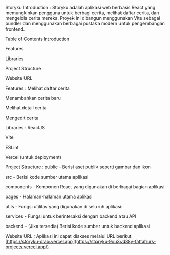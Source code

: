 Storyku
<a name="introduction"></a> Introduction :
Storyku adalah aplikasi web berbasis React yang memungkinkan pengguna untuk berbagi cerita, melihat daftar cerita, dan mengelola cerita mereka. Proyek ini dibangun menggunakan Vite sebagai bundler dan menggunakan berbagai pustaka modern untuk pengembangan frontend.

Table of Contents
Introduction

Features

Libraries

Project Structure

Website URL

<a name="features"></a> Features :
Melihat daftar cerita

Menambahkan cerita baru

Melihat detail cerita

Mengedit cerita

<a name="libraries"></a> Libraries :
ReactJS

Vite

ESLint

Vercel (untuk deployment)

<a name="project-structure"></a> Project Structure :
public - Berisi aset publik seperti gambar dan ikon

src - Berisi kode sumber utama aplikasi

components - Komponen React yang digunakan di berbagai bagian aplikasi

pages - Halaman-halaman utama aplikasi

utils - Fungsi utilitas yang digunakan di seluruh aplikasi

services - Fungsi untuk berinteraksi dengan backend atau API

backend - (Jika tersedia) Berisi kode sumber untuk backend aplikasi

<a name="website-url"></a> Website URL :
Aplikasi ini dapat diakses melalui URL berikut: [https://storyku-drab.vercel.app](https://storyku-9ou3yd88y-fattahurs-projects.vercel.app/)
